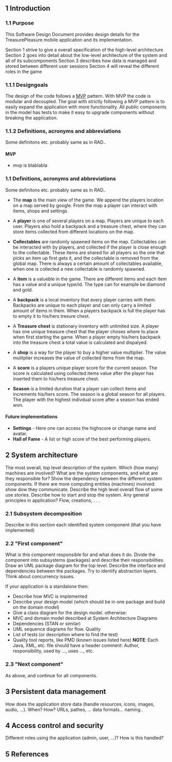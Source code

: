## 1 Introduction

### 1.1 Purpose
This Software Design Document provides design details for the TreasurePleasure mobile application and its implementation.

Section 1 strive to give a overall specification of the high-level architecture
Section 2 goes into detail about the low-level architecture of the system and all of its subcomponents
Section 3 describes how data is managed and stored between different user sessions
Section 4 will reveal the different roles in the game

### 1.1.1 Designgoals
The design of the code follows a [MVP](#mvp) pattern. With MVP the code is modular and decoupled. The goal with strictly following a MVP pattern is to easily expand the application with more functionality. All public components in the model has tests to make it easy to upgrade components without breaking the application.  

### 1.1.2 Definitions, acronyms and abbreviations
Some definitons etc. probably same as in RAD..

#### MVP
- mvp is blablabla




### 1.1 Definitions, acronyms and abbreviations
Some definitons etc. probably same as in RAD..

- The **map** is the main view of the game. We append the players location on a map served by google. From the map a player can interact with items, shops and settings

- A **player** is one of several players on a map. Players are unique to each user. Players also hold a backpack and a treasure chest, where they can store items collected from different locations on the map.

- **Collectables** are randomly spawned items on the map. Collectables can be interacted with by players, and collected if the player is close enough to the collectable. These items are shared for all players so the one that picks an item up first gets it, and the collectable is removed from the global map. There is always a certain amount of collectables available, when one is collected a new collectable is randomly spawned.

- A **item** is a valueble in the game. There are different items and each item has a value and a unique type/id. The type can for example be diamond and gold.

- A **backpack** is a local inventory that every player carries with them. Backpacks are unique to each player and can only carry a limited amount of items in them. When a players backpack is full the player has to empty it to his/hers tresure chest.

- A **Treasure chest** is stationary inventory with unlimited size. A player has one unique treasure chest that the player choses where to place when first starting the game. When a player empty his/hers backpack into the treasure chest a total value is calculated and dispalyed.

- A **shop** is a way for the player to buy a higher value multiplier. The value mulitplier increases the value of collected items from the map.

- A **score** is a players unique player score for the current season. The score is calculated using collected items value after the player has inserted them to his/hers treasure chest. 

- **Season** is a limited duration that a player can collect items and increments his/hers score. The season is a global season for all players. The player with the highest indivdual score after a season has ended won.

#### Future implementations
- **Settings** - Here one can access the highscore or change name and avatar.
- **Hall of Fame** - A list or high score of the best performing players.


## 2 System architecture

The most overall, top level description of the system. Which (how many) machines
are involved? What are the system components, and what are they responsible for?
Show the dependency between the different system components. If there are more
computing entities (machines) involved: show dow they communicate. Describe the
high level overall flow of some use stories. Describe how to start and stop the system.
Any general principles in application? Flow, creations, . . .


### 2.1 Subsystem decomposition

Describe in this section each identified system component (that you have implemented)


### 2.2 "First component"

What is this component responsible for and what does it do.
Divide the component into subsystems (packages) and describe their responsibilities.
Draw an UML package diagram for the top level. Describe the interface and
dependencies between the packages. Try to identify abstraction layers. Think about
concurrency issues.

If your application is a standalone then:

- Describe how MVC is implemented
- Describe your design model (which should be in one package and build on the
domain model)
- Give a class diagram for the design model.
otherwise:
- MVC and domain model described at System Architecture
Diagrams
- Dependencies (STAN or similar)
- UML sequence diagrams for flow.
Quality
- List of tests (or description where to find the test)
- Quality tool reports, like PMD (known issues listed here)
**NOTE**: Each Java, XML, etc. file should have a header comment: Author, responsibility,
used by ..., uses ..., etc.


### 2.3 "Next component"

As above, and continue for all components.


## 3 Persistent data management

How does the application store data (handle resources, icons, images, audio, ...).
When? How? URLs, pathes, ... data formats... naming..


## 4 Access control and security

Different roles using the application (admin, user, ...)? How is this handled?


## 5 References

